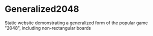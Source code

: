 # Generalized2048

Static website demonstrating a generalized form of the popular game "2048",
including non-rectangular boards
